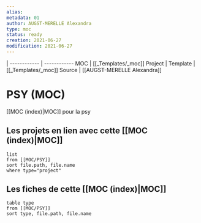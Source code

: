 ```yaml
---
alias:
metadata: 01
author: AUGST-MERELLE Alexandra
type: moc
status: ready
creation: 2021-06-27
modification: 2021-06-27
---
```

 | 
------------ | ------------
MOC | [[_Templates/_moc]]
Project |
Template | [[_Templates/_moc]]
Source | [[AUGST-MERELLE Alexandra]]
# PSY (MOC)
[[MOC (index)|MOC]] pour la psy
## Les projets en lien avec cette [[MOC (index)|MOC]]
```dataview
list
from [[MOC/PSY]]
sort file.path, file.name
where type="project"
```
## Les fiches de cette [[MOC (index)|MOC]]
```dataview
table type
from [[MOC/PSY]]
sort type, file.path, file.name
```